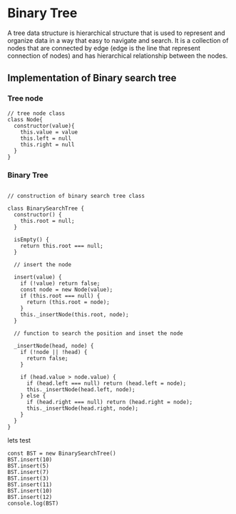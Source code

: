 # Binary Tree

A tree data structure is hierarchical structure that is used to represent and organize data in a way that easy to navigate and search.
It is a collection of nodes that are connected by edge (edge is the line that represent connection of nodes) and has hierarchical relationship between the nodes. <br />


## Implementation of Binary search tree

### Tree node

```
// tree node class
class Node{
  constructor(value){
    this.value = value
    this.left = null
    this.right = null
  }
}
```

### Binary Tree 

```

// construction of binary search tree class

class BinarySearchTree {
  constructor() {
    this.root = null;
  }

  isEmpty() {
    return this.root === null;
  }

  // insert the node

  insert(value) {
    if (!value) return false;
    const node = new Node(value);
    if (this.root === null) {
      return (this.root = node);
    }
    this._insertNode(this.root, node);
  }

  // function to search the position and inset the node

  _insertNode(head, node) {
    if (!node || !head) {
      return false;
    }

    if (head.value > node.value) {
      if (head.left === null) return (head.left = node);
      this._insertNode(head.left, node);
    } else {
      if (head.right === null) return (head.right = node);
      this._insertNode(head.right, node);
    }
  }
}

```

lets test 

```
const BST = new BinarySearchTree()
BST.insert(10)
BST.insert(5)
BST.insert(7)
BST.insert(3)
BST.insert(11)
BST.insert(10)
BST.insert(12)
console.log(BST)
```